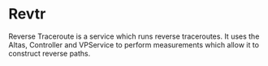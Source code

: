 # Revtr

Reverse Traceroute is a service which runs reverse traceroutes. It uses the Altas, Controller and VPService to 
perform measurements which allow it to construct reverse paths.
